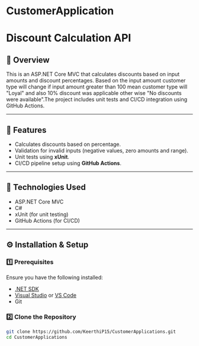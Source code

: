 # CustomerApplication

# Discount Calculation API

## 📝 Overview
This is an ASP.NET Core MVC that calculates discounts based on input amounts and discount percentages. Based on the input amount customer type will change if input amount greater than 100 mean customer type will "Loyal" and also 10% discount was applicable other wise "No discounts were available".The project includes unit tests and CI/CD integration using GitHub Actions.

---

## 🚀 Features
- Calculates discounts based on percentage.
- Validation for invalid inputs (negative values, zero amounts and range).
- Unit tests using **xUnit**.
- CI/CD pipeline setup using **GitHub Actions**.

---

## 📌 Technologies Used
- ASP.NET Core MVC
- C#
- xUnit (for unit testing)
- GitHub Actions (for CI/CD)

---

## ⚙️ Installation & Setup
### **1️⃣ Prerequisites**
Ensure you have the following installed:
- [.NET SDK](https://dotnet.microsoft.com/download)
- [Visual Studio](https://visualstudio.microsoft.com/) or [VS Code](https://code.visualstudio.com/)
- Git

### **2️⃣ Clone the Repository**
```bash
git clone https://github.com/KeerthiP15/CustomerApplications.git
cd CustomerApplications
